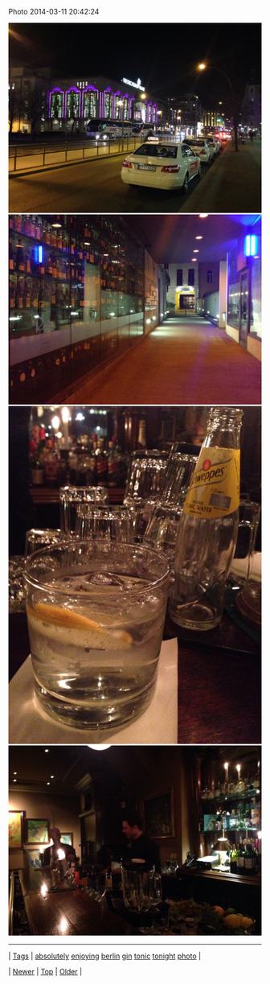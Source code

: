 <!--
title: Photo 2014-03-11 20
date: 2020-06-28T15:27:00.267Z
tags: absolutely, enjoying, berlin, gin, tonic, tonight, photo
-->


Photo 2014-03-11 20:42:24

![](79290706335-0.jpg)
![](79290706335-1.jpg)
![](79290706335-2.jpg)
![](79290706335-3.jpg)

<!--BOTTOM-POST-NAVIGATION-->
---

| [Tags](tags.md) | [absolutely](tag-absolutely.md) [enjoying](tag-enjoying.md) [berlin](tag-berlin.md) [gin](tag-gin.md) [tonic](tag-tonic.md) [tonight](tag-tonight.md) [photo](tag-photo.md) |

| [Newer](79284127995.md) | [Top](index.md) | [Older](79351364550.md) |